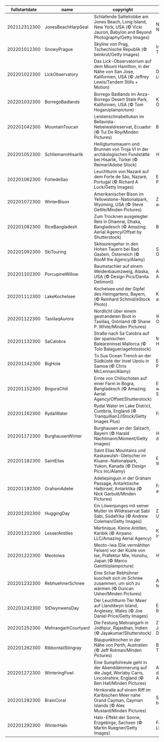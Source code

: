 |fullstartdate|name|copyright|title|image|
|--|--|--|--|--|
202112312300|JonesBeachHarpSeal|Schlafende Sattelrobbe am Jones Beach, Long Island, New York, USA (© Vicki Jauron, Babylon and Beyond Photography/Getty Images)|Nickerchen am Neujahrstag|![](/de-DE/2022/01/202112312300JonesBeachHarpSeal.jpg)|
202201012300|SnowyPrague|Skyline von Prag, Tschechische Republik (© benkrut/Getty Images)|Inspirierende Türme|![](/de-DE/2022/01/202201012300SnowyPrague.jpg)|
202201022300|LickObservatory|Das Lick-Observatorium auf dem Mount Hamilton, in der Nähe von San Jose, Kalifornien, USA (© Jeffrey Lewis/Tandem Stills + Motion)|Das Erbe des Lichts|![](/de-DE/2022/01/202201022300LickObservatory.jpg)|
202201032300|BorregoBadlands|Borrego Badlands im Anza-Borrego Desert State Park, Kalifornien, USA (© Tom Hogan/plainpicture)|Kaliforniens Ödland|![](/de-DE/2022/01/202201032300BorregoBadlands.jpg)|
202201042300|MountainToucan|Leistenschnabeltukan im Bellavista-Nebelwaldreservat, Ecuador (© Tui De Roy/Minden Pictures)|Bunte Schönheit|![](/de-DE/2022/01/202201042300MountainToucan.jpg)|
202201052300|SchliemannHisarlik|Heiligtumsmauern und Brunnen von Troja VI in der archäologischen Fundstätte bei Hisarlık, Türkei (© Reimar/Adobe Stock)|Heilige Gemäuer|![](/de-DE/2022/01/202201052300SchliemannHisarlik.jpg)|
202201062300|FortedeSao|Leuchtturm von Nazaré auf dem Forte de São, Nazaré, Portugal (© Richard A Lock/Getty Images)|Epische Wellen in Portugal|![](/de-DE/2022/01/202201062300FortedeSao.jpg)|
202201072300|WinterBison|Amerikanischer Bison im Yellowstone-Nationalpark, Wyoming, USA (© Steve Gettle/Minden Pictures)|Zieh dich warm an, Bison!|![](/de-DE/2022/01/202201072300WinterBison.jpg)|
202201082300|RiceBangladesh|Zum Trocknen ausgelegter Reis in Dhamrai, Dhaka, Bangladesch (© Amazing Aerial Agency/Offset by Shutterstock)|Baby, es gibt Reis!|![](/de-DE/2022/01/202201082300RiceBangladesh.jpg)|
202201092300|SkiTouring|Skitourengeher in den Hohen Tauern bei Bad Gastein, Österreich (© RooM the Agency/Alamy)|Skitourengeher in Österreich|![](/de-DE/2022/01/202201092300SkiTouring.jpg)|
202201102300|PorcupineWillow|Baumstachler auf einem Weidenbaumzweig, Alaska, USA (© Design Pics/Danita Delimont)|Abhängen in Alaska|![](/de-DE/2022/01/202201102300PorcupineWillow.jpg)|
202201112300|LakeKochelsee|Kochelsee und der Gipfel des Heimgartens, Bayern, (© Reinhard Schmid/eStock Photo)|Kalte Wintertage am Kochelsee|![](/de-DE/2022/01/202201112300LakeKochelsee.jpg)|
202201122300|TasiilaqAurora|Nordlicht über einem gestrandeten Boot in Tasiilaq, Grönland (© Shane P. White/Minden Pictures)|Wonach ist dieser Ort benannt?|![](/de-DE/2022/01/202201122300TasiilaqAurora.jpg)|
202201132300|SaCalobra|Straße nach Sa Calobra auf der spanischen Baleareninsel Mallorca (© Tolo Balaguer/agefotostock)|Mallorca hat Höhen und Tiefen|![](/de-DE/2022/01/202201132300SaCalobra.jpg)|
202201142300|BigHole|To Sua Ocean Trench an der Südküste der Insel Upolu in Samoa (© Chris McLennan/Alamy)|Ein Kronjuwel im Pazifik|![](/de-DE/2022/01/202201142300BigHole.jpg)|
202201152300|BoguraChili|Ernte von Chilischoten auf einer Farm in Bogra, Bangladesch (© Amazing Aerial Agency/Offset/Shutterstock)|Eine besonders würzige Spezialität|![](/de-DE/2022/01/202201152300BoguraChili.jpg)|
202201162300|RydalWater|Rydal Water im Lake District, Cumbria, England (© Tranquillian1/iStock/Getty Images Plus)|Frostiger Montag|![](/de-DE/2022/01/202201162300RydalWater.jpg)|
202201172300|BurghausenWinter|Burghausen an der Salzach, Bayern (© Harald Nachtmann/Moment/Getty Images)|Herzogstadt an der Salzach|![](/de-DE/2022/01/202201172300BurghausenWinter.jpg)|
202201182300|SaintElias|Saint Elias Mountains und Kaskawulsh-Gletscher im Kluane-Nationalpark, Yukon, Kanada (© Design Pics Inc/Alamy)|Eisiges UNESCO-Weltnaturerbe|![](/de-DE/2022/01/202201182300SaintElias.jpg)|
202201192300|GrahamAdelie|Adeliepinguin in der Graham Passage, Antarktische Halbinsel, Antarktika (© Nick Garbutt/Minden Pictures)|Frostige Grüße aus der Antarktis|![](/de-DE/2022/01/202201192300GrahamAdelie.jpg)|
202201202300|HuggingDay|Ein Löwenjunges mit seiner Mutter im Wildreservat Sabi Sabi, Südafrika (© Andrew Coleman/Getty Images)|Zeit für eine Umarmung|![](/de-DE/2022/01/202201202300HuggingDay.jpg)|
202201212300|LesserAntilles|Martinique, Kleine Antillen, Karibik (© Airpano LLC/Amazing Aerial Agency)|Karibisches Inselparadies|![](/de-DE/2022/01/202201212300LesserAntilles.jpg)|
202201222300|MeotoIwa|Meoto-Iwa (Die vermählten Felsen) vor der Küste von Ise, Präfektur Mie, Honshu, Japan (© Marco Gaiotti/plainpicture)|Heilige Felsen|![](/de-DE/2022/01/202201222300MeotoIwa.jpg)|
202201232300|RebhuehnerSchnee|Eine Schar Rebhühner kuschelt sich im Schnee zusammen, um sich zu wärmen (© Duncan Usher/Minden Pictures)|Auf die Plätze, fertig, kuscheln!|![](/de-DE/2022/01/202201232300RebhuehnerSchnee.jpg)|
202201242300|StDwynwensDay|Der Leuchtturm Tŵr Mawr auf Llanddwyn Island, Anglesey, Wales (© Joe Daniel Price/Getty Images)|Eine Insel für Romantiker|![](/de-DE/2022/01/202201242300StDwynwensDay.jpg)|
202201252300|MehrangarhCourtyard|Die Festung Mehrangarh in Jodhpur, Rajasthan, Indien (© Jayakumar/Shutterstock)|Zu Ehren von 72 Jahren Demokratie|![](/de-DE/2022/01/202201252300MehrangarhCourtyard.jpg)|
202201262300|RibbontailStingray|Blaupunktrochen in der Nähe von Perth, Australien (© Jeff Rotman/Minden Pictures)|Begegnung in der Tiefe|![](/de-DE/2022/01/202201262300RibbontailStingray.jpg)|
202201272300|WinteringFowl|Eine Sumpfohreule geht in der Abenddämmerung auf die Jagd, Worlaby Carrs, Lincolnshire, England (© Ben Hall/Minden Pictures)|Auf Beutezug in der Abenddämmerung|![](/de-DE/2022/01/202201272300WinteringFowl.jpg)|
202201282300|BrainCoral|Hirnkoralle auf einem Riff im Karibischen Meer nahe Grand Cayman, Cayman Islands (© Alex Mustard/Minden Pictures)|So sieht Ihr Gehirn beim Puzzeln aus|![](/de-DE/2022/01/202201282300BrainCoral.jpg)|
202201292300|WinterHalo|Halo-Effekt der Sonne, Erzgebirge, Sachsen (© Martin Ruegner/Getty Images)|Faszinierende Lichteffekte|![](/de-DE/2022/01/202201292300WinterHalo.jpg)|
